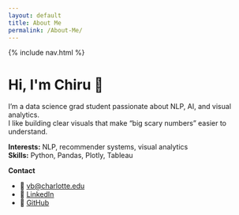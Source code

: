 ```yaml
---
layout: default
title: About Me
permalink: /About-Me/
---
```


{% include nav.html %}

# Hi, I'm Chiru 👋

I’m a data science grad student passionate about NLP, AI, and visual analytics.  
I like building clear visuals that make “big scary numbers” easier to understand.

**Interests:** NLP, recommender systems, visual analytics  
**Skills:** Python, Pandas, Plotly, Tableau  

**Contact**  
- 📧 vb@charlotte.edu 
- 💼 [LinkedIn](https://linkedin.com/in/chirasmayee-bhavaraju-1606)  
- 🐙 [GitHub](https://github.com/chiru-2001)
